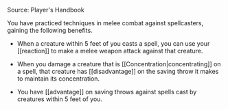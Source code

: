 Source: Player's Handbook

You have practiced techniques in melee combat against spellcasters, gaining the following benefits.

- When a creature within 5 feet of you casts a spell, you can use your [[reaction]] to make a melee weapon attack against that creature.

- When you damage a creature that is [[Concentration|concentrating]] on a spell, that creature has [[disadvantage]] on the saving throw it makes to maintain its concentration.

- You have [[advantage]] on saving throws against spells cast by creatures within 5 feet of you.
